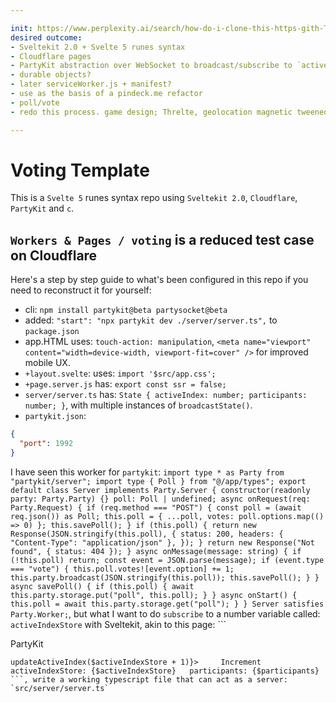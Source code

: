 ```yaml
---

init: https://www.perplexity.ai/search/how-do-i-clone-this-https-gith-Tx2Dvw86Tr65NKvhZ2.BYA
desired outcome:
- Sveltekit 2.0 + Svelte 5 runes syntax
- Cloudflare pages
- PartyKit abstraction over WebSocket to broadcast/subscribe to `activeIndex`
- durable objects?
- later serviceWorker.js + manifest?
- use as the basis of a pindeck.me refactor
- poll/vote
- redo this process. game design; Threlte, geolocation magnetic tweened animation, sound, multi-player

---
```


# Voting Template

This is a `Svelte 5` runes syntax repo using `Sveltekit 2.0`, `Cloudflare`, `PartyKit` and `c`.

<!-- Cloudflare's `durable objects` -->

## `Workers & Pages / voting` is a reduced test case on Cloudflare

Here's a step by step guide to what's been configured in this repo if you need to reconstruct it for yourself:

- cli: `npm install partykit@beta partysocket@beta`
- added: `"start": "npx partykit dev ./server/server.ts",` to `package.json`
- app.HTML uses: `touch-action: manipulation`, `<meta name="viewport" content="width=device-width, viewport-fit=cover" />` for improved mobile UX.
- `+layout.svelte`: uses: `import '$src/app.css';`
- `+page.server.js` has: `export const ssr = false;`
- `server/server.ts` has: `State { activeIndex: number; participants: number; }`, with multiple instances of `broadcastState()`.
- `partykit.json`:

```json
{
  "port": 1992
}
```





I have seen this worker for `partykit`: ```import type * as Party from "partykit/server";
import type { Poll } from "@/app/types";
export default class Server implements Party.Server {
  constructor(readonly party: Party.Party) {}
  poll: Poll | undefined;
  async onRequest(req: Party.Request) {
    if (req.method === "POST") {
      const poll = (await req.json()) as Poll;
      this.poll = { ...poll, votes: poll.options.map(() => 0) };
      this.savePoll();
    }
    if (this.poll) {
      return new Response(JSON.stringify(this.poll), {
        status: 200,
        headers: { "Content-Type": "application/json" },
      });
    }
    return new Response("Not found", { status: 404 });
  }
  async onMessage(message: string) {
    if (!this.poll) return;
    const event = JSON.parse(message);
    if (event.type === "vote") {
      this.poll.votes![event.option] += 1;
      this.party.broadcast(JSON.stringify(this.poll));
      this.savePoll();
    }
  }
  async savePoll() {
    if (this.poll) {
      await this.party.storage.put("poll", this.poll);
    }
  }
  async onStart() {
    this.poll = await this.party.storage.get("poll");
  }
}
Server satisfies Party.Worker;```, but what I want to do `subscribe` to a number variable called: `activeIndexStore` with Sveltekit, akin to this page: ```

PartyKit

    updateActiveIndex($activeIndexStore + 1)}>     Increment      activeIndexStore: {$activeIndexStore}   participants: {$participants} ```, write a working typescript file that can act as a server: `src/server/server.ts`
